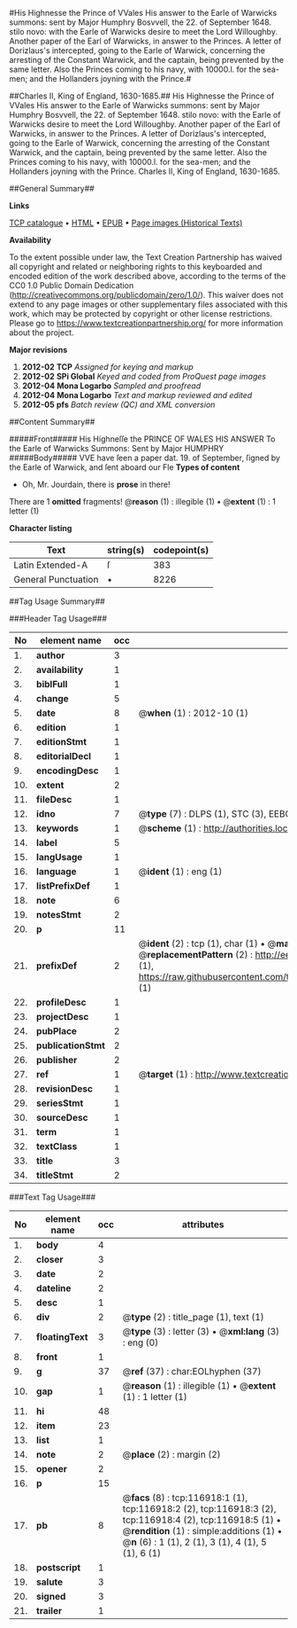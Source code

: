 #His Highnesse the Prince of VVales His answer to the Earle of Warwicks summons: sent by Major Humphry Bosvvell, the 22. of September 1648. stilo novo: with the Earle of Warwicks desire to meet the Lord Willoughby. Another paper of the Earl of Warwicks, in answer to the Princes. A letter of Dorizlaus's intercepted, going to the Earle of Warwick, concerning the arresting of the Constant Warwick, and the captain, being prevented by the same letter. Also the Princes coming to his navy, with 10000.l. for the sea-men; and the Hollanders joyning with the Prince.#

##Charles II, King of England, 1630-1685.##
His Highnesse the Prince of VVales His answer to the Earle of Warwicks summons: sent by Major Humphry Bosvvell, the 22. of September 1648. stilo novo: with the Earle of Warwicks desire to meet the Lord Willoughby. Another paper of the Earl of Warwicks, in answer to the Princes. A letter of Dorizlaus's intercepted, going to the Earle of Warwick, concerning the arresting of the Constant Warwick, and the captain, being prevented by the same letter. Also the Princes coming to his navy, with 10000.l. for the sea-men; and the Hollanders joyning with the Prince.
Charles II, King of England, 1630-1685.

##General Summary##

**Links**

[TCP catalogue](http://www.ota.ox.ac.uk/tcp/)  • 
[HTML](http://tei.it.ox.ac.uk/tcp/Texts-HTML/free/A79/A79154.html)  • 
[EPUB](http://tei.it.ox.ac.uk/tcp/Texts-EPUB/free/A79/A79154.epub) • 
[Page images (Historical Texts)](https://historicaltexts.jisc.ac.uk/eebo-99864686e)

**Availability**

To the extent possible under law, the Text Creation Partnership has waived all copyright and related or neighboring rights to this keyboarded and encoded edition of the work described above, according to the terms of the CC0 1.0 Public Domain Dedication (http://creativecommons.org/publicdomain/zero/1.0/). This waiver does not extend to any page images or other supplementary files associated with this work, which may be protected by copyright or other license restrictions. Please go to https://www.textcreationpartnership.org/ for more information about the project.

**Major revisions**

1. __2012-02__ __TCP__ *Assigned for keying and markup*
1. __2012-02__ __SPi Global__ *Keyed and coded from ProQuest page images*
1. __2012-04__ __Mona Logarbo__ *Sampled and proofread*
1. __2012-04__ __Mona Logarbo__ *Text and markup reviewed and edited*
1. __2012-05__ __pfs__ *Batch review (QC) and XML conversion*

##Content Summary##

#####Front#####
His Highneſſe the PRINCE OF WALES HIS ANSWER To the Earle of Warwicks Summons: Sent by Major HUMPHRY
#####Body#####
VVE have ſeen a paper dat. 19. of September, ſigned by the Earle of Warwick, and ſent aboard our Fle
**Types of content**

  * Oh, Mr. Jourdain, there is **prose** in there!

There are 1 **omitted** fragments! 
 @__reason__ (1) : illegible (1)  •  @__extent__ (1) : 1 letter (1)

**Character listing**


|Text|string(s)|codepoint(s)|
|---|---|---|
|Latin Extended-A|ſ|383|
|General Punctuation|•|8226|

##Tag Usage Summary##

###Header Tag Usage###

|No|element name|occ|attributes|
|---|---|---|---|
|1.|__author__|3||
|2.|__availability__|1||
|3.|__biblFull__|1||
|4.|__change__|5||
|5.|__date__|8| @__when__ (1) : 2012-10 (1)|
|6.|__edition__|1||
|7.|__editionStmt__|1||
|8.|__editorialDecl__|1||
|9.|__encodingDesc__|1||
|10.|__extent__|2||
|11.|__fileDesc__|1||
|12.|__idno__|7| @__type__ (7) : DLPS (1), STC (3), EEBO-CITATION (1), PROQUEST (1), VID (1)|
|13.|__keywords__|1| @__scheme__ (1) : http://authorities.loc.gov/ (1)|
|14.|__label__|5||
|15.|__langUsage__|1||
|16.|__language__|1| @__ident__ (1) : eng (1)|
|17.|__listPrefixDef__|1||
|18.|__note__|6||
|19.|__notesStmt__|2||
|20.|__p__|11||
|21.|__prefixDef__|2| @__ident__ (2) : tcp (1), char (1)  •  @__matchPattern__ (2) : ([0-9\-]+):([0-9IVX]+) (1), (.+) (1)  •  @__replacementPattern__ (2) : http://eebo.chadwyck.com/downloadtiff?vid=$1&page=$2 (1), https://raw.githubusercontent.com/textcreationpartnership/Texts/master/tcpchars.xml#$1 (1)|
|22.|__profileDesc__|1||
|23.|__projectDesc__|1||
|24.|__pubPlace__|2||
|25.|__publicationStmt__|2||
|26.|__publisher__|2||
|27.|__ref__|1| @__target__ (1) : http://www.textcreationpartnership.org/docs/. (1)|
|28.|__revisionDesc__|1||
|29.|__seriesStmt__|1||
|30.|__sourceDesc__|1||
|31.|__term__|1||
|32.|__textClass__|1||
|33.|__title__|3||
|34.|__titleStmt__|2||


###Text Tag Usage###

|No|element name|occ|attributes|
|---|---|---|---|
|1.|__body__|4||
|2.|__closer__|3||
|3.|__date__|2||
|4.|__dateline__|2||
|5.|__desc__|1||
|6.|__div__|2| @__type__ (2) : title_page (1), text (1)|
|7.|__floatingText__|3| @__type__ (3) : letter (3)  •  @__xml:lang__ (3) : eng (0)|
|8.|__front__|1||
|9.|__g__|37| @__ref__ (37) : char:EOLhyphen (37)|
|10.|__gap__|1| @__reason__ (1) : illegible (1)  •  @__extent__ (1) : 1 letter (1)|
|11.|__hi__|48||
|12.|__item__|23||
|13.|__list__|1||
|14.|__note__|2| @__place__ (2) : margin (2)|
|15.|__opener__|2||
|16.|__p__|15||
|17.|__pb__|8| @__facs__ (8) : tcp:116918:1 (1), tcp:116918:2 (2), tcp:116918:3 (2), tcp:116918:4 (2), tcp:116918:5 (1)  •  @__rendition__ (1) : simple:additions (1)  •  @__n__ (6) : 1 (1), 2 (1), 3 (1), 4 (1), 5 (1), 6 (1)|
|18.|__postscript__|1||
|19.|__salute__|3||
|20.|__signed__|3||
|21.|__trailer__|1||
